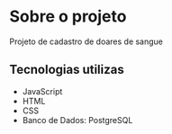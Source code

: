 # Sobre o projeto
Projeto de cadastro de doares de sangue

## Tecnologias utilizas
- JavaScript
- HTML
- CSS
- Banco de Dados: PostgreSQL
